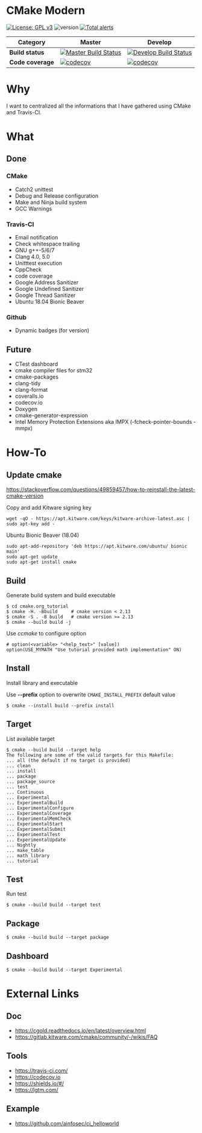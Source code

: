# CMake Modern
[![License: GPL v3](https://img.shields.io/badge/License-GPL%20v3-blue.svg)](https://www.gnu.org/licenses/gpl-3.0)
![version](https://img.shields.io/badge/dynamic/json?label=version&query=version&url=https%3A%2F%2Fraw.githubusercontent.com%2Fnboutin%2Fcmake_modern%2Fmaster%2Fpackage.json)
[![Total alerts](https://img.shields.io/lgtm/alerts/g/nboutin/cmake_modern.svg?logo=lgtm&logoWidth=18)](https://lgtm.com/projects/g/nboutin/cmake_modern/alerts/)

Category | Master | Develop
--- | --- | ---
**Build status** | [![Master Build Status](https://travis-ci.com/nboutin/cmake_modern.svg?branch=master)](https://travis-ci.com/nboutin/cmake_modern) | [![Develop Build Status](https://travis-ci.com/nboutin/cmake_modern.svg?branch=develop)](https://travis-ci.com/nboutin/cmake_modern)
**Code coverage** | [![codecov](https://codecov.io/gh/nboutin/cmake_modern/branch/master/graph/badge.svg)](https://codecov.io/gh/nboutin/cmake_modern) | [![codecov](https://codecov.io/gh/nboutin/cmake_modern/branch/develop/graph/badge.svg)](https://codecov.io/gh/nboutin/cmake_modern)

# Why
I want to centralized all the informations that I have gathered using CMake and Travis-CI.

# What
## Done
### CMake
* Catch2 unittest
* Debug and Release configuration
* Make and Ninja build system
* GCC Warnings

### Travis-CI
* Email notification
* Check whitespace trailing
* GNU g++-5/6/7
* Clang 4.0, 5.0
* Unitttest execution
* CppCheck
* code coverage
* Google Address Sanitizer
* Google Undefined Sanitizer
* Google Thread Sanitizer
* Ubuntu 18.04 Bionic Beaver

### Github
* Dynamic badges (for version)

## Future
* CTest dashboard
* cmake compiler files for stm32
* cmake-packages
* clang-tidy
* clang-format
* coveralls.io
* codecov.io
* Doxygen
* cmake-generator-expression
* Intel Memory Protection Extensions aka IMPX (-fcheck-pointer-bounds -mmpx)

# How-To

## Update cmake

https://stackoverflow.com/questions/49859457/how-to-reinstall-the-latest-cmake-version

Copy and add Kitware signing key

    wget -qO - https://apt.kitware.com/keys/kitware-archive-latest.asc |
    sudo apt-key add -

Ubuntu Bionic Beaver (18.04)

    sudo apt-add-repository 'deb https://apt.kitware.com/ubuntu/ bionic main'
    sudo apt-get update
    sudo apt-get install cmake


## Build
Generate build system and build executable

    $ cd cmake.org_tutorial
    $ cmake -H. -Bbuild 	# cmake version < 2.13
    $ cmake -S . -B build 	# cmake version >= 2.13
    $ cmake --build build -j
    
Use *ccmake* to configure option

    # option(<variable> "<help_text>" [value])
    option(USE_MYMATH "Use tutorial provided math implementation" ON)

## Install
Install library and executable

Use **--prefix** option to overwrite `CMAKE_INSTALL_PREFIX` default value

    $ cmake --install build --prefix install

## Target
List available target

    $ cmake --build build --target help
    The following are some of the valid targets for this Makefile:
    ... all (the default if no target is provided)
    ... clean
    ... install
    ... package
    ... package_source
    ... test
    ... Continuous
    ... Experimental
    ... ExperimentalBuild
    ... ExperimentalConfigure
    ... ExperimentalCoverage
    ... ExperimentalMemCheck
    ... ExperimentalStart
    ... ExperimentalSubmit
    ... ExperimentalTest
    ... ExperimentalUpdate
    ... Nightly
    ... make_table
    ... math_library
    ... tutorial
    

## Test
Run test

    $ cmake --build build --target test

## Package

    $ cmake --build build --target package

## Dashboard

    $ cmake --build build --target Experimental

# External Links
## Doc
* https://cgold.readthedocs.io/en/latest/overview.html
* https://gitlab.kitware.com/cmake/community/-/wikis/FAQ

## Tools
* https://travis-ci.com/
* https://codecov.io
* https://shields.io/#/
* https://lgtm.com/

## Example
* https://github.com/ainfosec/ci_helloworld
